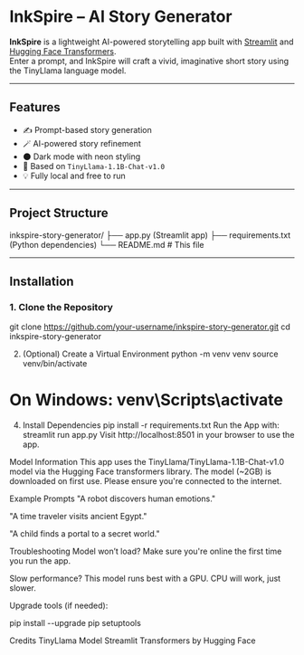 # InkSpire – AI Story Generator

**InkSpire** is a lightweight AI-powered storytelling app built with [Streamlit](https://streamlit.io/) and [Hugging Face Transformers](https://huggingface.co/docs/transformers).  
Enter a prompt, and InkSpire will craft a vivid, imaginative short story using the TinyLlama language model.

---

## Features

- ✍️ Prompt-based story generation  
- 🪄 AI-powered story refinement  
- 🌑 Dark mode with neon styling  
- 🧠 Based on `TinyLlama-1.1B-Chat-v1.0`  
- 💡 Fully local and free to run  

---

## Project Structure

inkspire-story-generator/
├── app.py (Streamlit app)
├── requirements.txt (Python dependencies)
└── README.md # This file

---

##  Installation

### 1. Clone the Repository

git clone https://github.com/your-username/inkspire-story-generator.git
cd inkspire-story-generator

2. (Optional) Create a Virtual Environment
python -m venv venv
source venv/bin/activate
  # On Windows: venv\Scripts\activate

4. Install Dependencies
pip install -r requirements.txt
Run the App with: streamlit run app.py
Visit http://localhost:8501 in your browser to use the app.

Model Information
This app uses the TinyLlama/TinyLlama-1.1B-Chat-v1.0 model via the Hugging Face transformers library.
The model (~2GB) is downloaded on first use. Please ensure you're connected to the internet.

Example Prompts
"A robot discovers human emotions."

"A time traveler visits ancient Egypt."

"A child finds a portal to a secret world."

Troubleshooting
Model won’t load? Make sure you're online the first time you run the app.

Slow performance? This model runs best with a GPU. CPU will work, just slower.

Upgrade tools (if needed):

pip install --upgrade pip setuptools

Credits
TinyLlama Model
Streamlit
Transformers by Hugging Face
